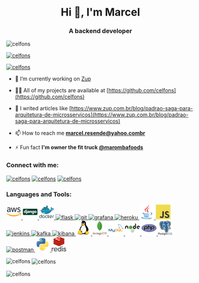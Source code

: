<h1 align="center">Hi 👋, I'm Marcel</h1>
<h3 align="center">A backend developer</h3>

<p align="left"> <img src="https://komarev.com/ghpvc/?username=celfons&label=Profile%20views&color=0e75b6&style=flat" alt="celfons" /> </p>

<p align="left"> <a href="https://github.com/ryo-ma/github-profile-trophy"><img src="https://github-profile-trophy.vercel.app/?username=celfons" alt="celfons" /></a> </p>

<p align="left"> <a href="https://twitter.com/celfons" target="blank"><img src="https://img.shields.io/twitter/follow/celfons?logo=twitter&style=for-the-badge" alt="celfons" /></a> </p>

- 🔭 I’m currently working on [Zup](https://www.zup.com.br/)

- 👨‍💻 All of my projects are available at [https://github.com/celfons](https://github.com/celfons)

- 📝 I writed articles like [https://www.zup.com.br/blog/padrao-saga-para-arquitetura-de-microsservicos](https://www.zup.com.br/blog/padrao-saga-para-arquitetura-de-microsservicos)

- 📫 How to reach me **marcel.resende@yahoo.combr**

- ⚡ Fun fact **I'm owner the fit truck <a href='http://instagram.com/marombafoods'>@marombafoods</a>**

<h3 align="left">Connect with me:</h3>
<p align="left">
<a href="https://twitter.com/celfons" target="blank"><img align="center" src="https://img.shields.io/badge/Twitter-1DA1F2?style=for-the-badge&logo=twitter&logoColor=white" alt="celfons" height="30" width="120" /></a>
<a href="https://linkedin.com/in/celfons" target="blank"><img align="center" src="https://img.shields.io/badge/LinkedIn-0077B5?style=for-the-badge&logo=linkedin&logoColor=white" alt="celfons" height="30" width="120" /></a>
<a href="https://instagram.com/celfons" target="blank"><img align="center" src="https://img.shields.io/badge/Instagram-E4405F?style=for-the-badge&logo=instagram&logoColor=white" alt="celfons" height="30" width="120" /></a>
</p>

<h3 align="left">Languages and Tools:</h3>
<p align="left"> <a href="https://aws.amazon.com" target="_blank"> <img src="https://raw.githubusercontent.com/devicons/devicon/master/icons/amazonwebservices/amazonwebservices-original-wordmark.svg" alt="aws" width="40" height="40"/> </a> <a href="https://www.djangoproject.com/" target="_blank"> <img src="https://raw.githubusercontent.com/devicons/devicon/master/icons/django/django-original.svg" alt="django" width="40" height="40"/> </a> <a href="https://www.docker.com/" target="_blank"> <img src="https://raw.githubusercontent.com/devicons/devicon/master/icons/docker/docker-original-wordmark.svg" alt="docker" width="40" height="40"/> </a> <a href="https://flask.palletsprojects.com/" target="_blank"> <img src="https://www.vectorlogo.zone/logos/pocoo_flask/pocoo_flask-icon.svg" alt="flask" width="40" height="40"/> </a> <a href="https://git-scm.com/" target="_blank"> <img src="https://www.vectorlogo.zone/logos/git-scm/git-scm-icon.svg" alt="git" width="40" height="40"/> </a> <a href="https://grafana.com" target="_blank"> <img src="https://www.vectorlogo.zone/logos/grafana/grafana-icon.svg" alt="grafana" width="40" height="40"/> </a> <a href="https://heroku.com" target="_blank"> <img src="https://www.vectorlogo.zone/logos/heroku/heroku-icon.svg" alt="heroku" width="40" height="40"/> </a> <a href="https://www.java.com" target="_blank"> <img src="https://raw.githubusercontent.com/devicons/devicon/master/icons/java/java-original.svg" alt="java" width="40" height="40"/> </a> <a href="https://developer.mozilla.org/en-US/docs/Web/JavaScript" target="_blank"> <img src="https://raw.githubusercontent.com/devicons/devicon/master/icons/javascript/javascript-original.svg" alt="javascript" width="40" height="40"/> </a> <a href="https://www.jenkins.io" target="_blank"> <img src="https://www.vectorlogo.zone/logos/jenkins/jenkins-icon.svg" alt="jenkins" width="40" height="40"/> </a> <a href="https://kafka.apache.org/" target="_blank"> <img src="https://www.vectorlogo.zone/logos/apache_kafka/apache_kafka-icon.svg" alt="kafka" width="40" height="40"/> </a> <a href="https://www.elastic.co/kibana" target="_blank"> <img src="https://www.vectorlogo.zone/logos/elasticco_kibana/elasticco_kibana-icon.svg" alt="kibana" width="40" height="40"/> </a> <a href="https://www.linux.org/" target="_blank"> <img src="https://raw.githubusercontent.com/devicons/devicon/master/icons/linux/linux-original.svg" alt="linux" width="40" height="40"/> </a> <a href="https://www.mongodb.com/" target="_blank"> <img src="https://raw.githubusercontent.com/devicons/devicon/master/icons/mongodb/mongodb-original-wordmark.svg" alt="mongodb" width="40" height="40"/> </a> <a href="https://www.mysql.com/" target="_blank"> <img src="https://raw.githubusercontent.com/devicons/devicon/master/icons/mysql/mysql-original-wordmark.svg" alt="mysql" width="40" height="40"/> </a> <a href="https://nodejs.org" target="_blank"> <img src="https://raw.githubusercontent.com/devicons/devicon/master/icons/nodejs/nodejs-original-wordmark.svg" alt="nodejs" width="40" height="40"/> </a> <a href="https://www.php.net" target="_blank"> <img src="https://raw.githubusercontent.com/devicons/devicon/master/icons/php/php-original.svg" alt="php" width="40" height="40"/> </a> <a href="https://www.postgresql.org" target="_blank"> <img src="https://raw.githubusercontent.com/devicons/devicon/master/icons/postgresql/postgresql-original-wordmark.svg" alt="postgresql" width="40" height="40"/> </a> <a href="https://postman.com" target="_blank"> <img src="https://www.vectorlogo.zone/logos/getpostman/getpostman-icon.svg" alt="postman" width="40" height="40"/> </a> <a href="https://www.python.org" target="_blank"> <img src="https://raw.githubusercontent.com/devicons/devicon/master/icons/python/python-original.svg" alt="python" width="40" height="40"/> </a> <a href="https://redis.io" target="_blank"> <img src="https://raw.githubusercontent.com/devicons/devicon/master/icons/redis/redis-original-wordmark.svg" alt="redis" width="40" height="40"/> </a> </p>

<p><img align="left" src="https://github-readme-stats.vercel.app/api/top-langs?username=celfons&show_icons=true&locale=en&layout=compact" alt="celfons" /></p>

<p>&nbsp;<img align="center" src="https://github-readme-stats.vercel.app/api?username=celfons&show_icons=true&locale=en" alt="celfons" /></p>

<p><img align="center" src="https://github-readme-streak-stats.herokuapp.com/?user=celfons&" alt="celfons" /></p>
